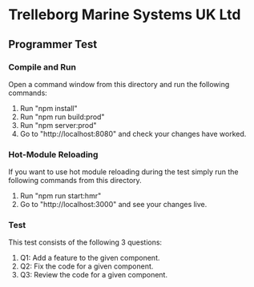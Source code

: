 # Trelleborg Marine Systems UK Ltd
## Programmer Test

### Compile and Run

Open a command window from this directory and run the following commands:

1. Run "npm install"
2. Run "npm run build:prod"
3. Run "npm server:prod"
4. Go to "http://localhost:8080" and check your changes have worked.

### Hot-Module Reloading

If you want to use hot module reloading during the test simply run the following commands from this directory.

1. Run "npm run start:hmr"
2. Go to "http://localhost:3000" and see your changes live.

### Test

This test consists of the following 3 questions:

1. Q1: Add a feature to the given component.
2. Q2: Fix the code for a given component.
3. Q3: Review the code for a given component.